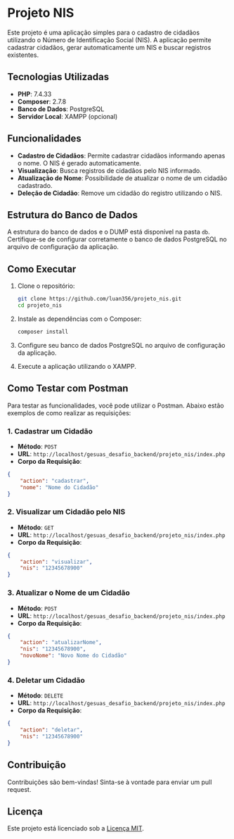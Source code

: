# Projeto NIS

Este projeto é uma aplicação simples para o cadastro de cidadãos utilizando o Número de Identificação Social (NIS). A aplicação permite cadastrar cidadãos, gerar automaticamente um NIS e buscar registros existentes.

## Tecnologias Utilizadas

- **PHP**: 7.4.33
- **Composer**: 2.7.8
- **Banco de Dados**: PostgreSQL
- **Servidor Local**: XAMPP (opcional)

## Funcionalidades

- **Cadastro de Cidadãos**: Permite cadastrar cidadãos informando apenas o nome. O NIS é gerado automaticamente.
- **Visualização**: Busca registros de cidadãos pelo NIS informado.
- **Atualização de Nome**: Possibilidade de atualizar o nome de um cidadão cadastrado.
- **Deleção de Cidadão**: Remove um cidadão do registro utilizando o NIS.

## Estrutura do Banco de Dados

A estrutura do banco de dados e o DUMP está disponível na pasta `db`. Certifique-se de configurar corretamente o banco de dados PostgreSQL no arquivo de configuração da aplicação.

## Como Executar

1. Clone o repositório:

   ```bash
   git clone https://github.com/luan356/projeto_nis.git
   cd projeto_nis
   ```

2. Instale as dependências com o Composer:

   ```bash
   composer install
   ```

3. Configure seu banco de dados PostgreSQL no arquivo de configuração da aplicação.
4. Execute a aplicação utilizando o XAMPP.

## Como Testar com Postman

Para testar as funcionalidades, você pode utilizar o Postman. Abaixo estão exemplos de como realizar as requisições:

### 1. Cadastrar um Cidadão

- **Método**: `POST`
- **URL**: `http://localhost/gesuas_desafio_backend/projeto_nis/index.php`
- **Corpo da Requisição**:
```json
{
    "action": "cadastrar",
    "nome": "Nome do Cidadão"
}
```

### 2. Visualizar um Cidadão pelo NIS

- **Método**: `GET`
- **URL**: `http://localhost/gesuas_desafio_backend/projeto_nis/index.php`
- **Corpo da Requisição**:
```json
{
    "action": "visualizar",
    "nis": "12345678900"
}
```

### 3. Atualizar o Nome de um Cidadão

- **Método**: `POST`
- **URL**: `http://localhost/gesuas_desafio_backend/projeto_nis/index.php`
- **Corpo da Requisição**:
```json
{
    "action": "atualizarNome",
    "nis": "12345678900",
    "novoNome": "Novo Nome do Cidadão"
}
```

### 4. Deletar um Cidadão

- **Método**: `DELETE`
- **URL**: `http://localhost/gesuas_desafio_backend/projeto_nis/index.php`
- **Corpo da Requisição**:
```json
{
    "action": "deletar",
    "nis": "12345678900"
}
```

## Contribuição

Contribuições são bem-vindas! Sinta-se à vontade para enviar um pull request.

## Licença

Este projeto está licenciado sob a [Licença MIT](LICENSE).
